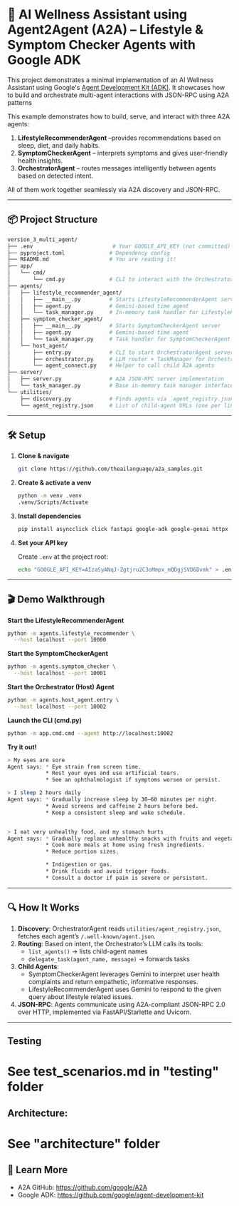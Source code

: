 # 🤖 AI Wellness Assistant using Agent2Agent (A2A) – Lifestyle & Symptom Checker Agents with Google ADK

This project demonstrates a minimal implementation of an AI Wellness Assistant using Google's [Agent Development Kit (ADK)](https://github.com/google/agent-development-kit). It showcases how to build and orchestrate multi-agent interactions with JSON-RPC using A2A patterns

This example demonstrates how to build, serve, and interact with three A2A agents:
1. **LifestyleRecommenderAgent** –provides recommendations based on sleep, diet, and daily habits.
2. **SymptomCheckerAgent** – interprets symptoms and gives user-friendly health insights.
3. **OrchestratorAgent** –  routes messages intelligently between agents based on detected intent.

All of them work together seamlessly via A2A discovery and JSON-RPC.

---

## 📦 Project Structure

```bash
version_3_multi_agent/
├── .env                         # Your GOOGLE_API_KEY (not committed)
├── pyproject.toml              # Dependency config
├── README.md                   # You are reading it!
├── app/
│   └── cmd/
│       └── cmd.py              # CLI to interact with the OrchestratorAgent
├── agents/
│   ├── lifestyle_recommender_agent/
│   │   ├── __main__.py         # Starts LifestyleRecommenderAgent server
│   │   ├── agent.py            # Gemini-based time agent
│   │   └── task_manager.py     # In-memory task handler for LifestyleRecommenderAgent
│   ├── symptom_checker_agent/
│   │   ├── __main__.py         # Starts SymptomCheckerAgent server
│   │   ├── agent.py            # Gemini-based time agent
│   │   └── task_manager.py     # Task handler for SymptomCheckerAgent
│   └── host_agent/
│       ├── entry.py            # CLI to start OrchestratorAgent server
│       ├── orchestrator.py     # LLM router + TaskManager for OrchestratorAgent
│       └── agent_connect.py    # Helper to call child A2A agents
├── server/
│   ├── server.py               # A2A JSON-RPC server implementation
│   └── task_manager.py         # Base in-memory task manager interface
└── utilities/
    ├── discovery.py            # Finds agents via `agent_registry.json`
    └── agent_registry.json     # List of child-agent URLs (one per line)
```

---

## 🛠️ Setup

1. **Clone & navigate**

    ```bash
    git clone https://github.com/theailanguage/a2a_samples.git
    ```

2. **Create & activate a venv**

    ```bash
    python -m venv .venv
    .venv/Scripts/Activate
    ```

3. **Install dependencies**

    ```bash
    pip install asyncclick click fastapi google-adk google-genai httpx httpx-sse pydantic python-dotenv starlette uvicorn    
    ```

4. **Set your API key**

    Create `.env` at the project root:
    ```bash
    echo "GOOGLE_API_KEY=AIzaSyANqJ-Zgtjru2C3oMmpx_mQDgjSVD6Dvmk" > .env
    ```

---

## 🎬 Demo Walkthrough

**Start the LifestyleRecommenderAgent**
```bash
python -m agents.lifestyle_recommender \
  --host localhost --port 10000
```

**Start the SymptomCheckerAgent**
```bash
python -m agents.symptom_checker \
  --host localhost --port 10001
```

**Start the Orchestrator (Host) Agent**
```bash
python -m agents.host_agent.entry \
  --host localhost --port 10002
```

**Launch the CLI (cmd.py)**
```bash
python -m app.cmd.cmd --agent http://localhost:10002
```

**Try it out!**
```bash
> My eyes are sore
Agent says: * Eye strain from screen time.
            * Rest your eyes and use artificial tears.
            * See an ophthalmologist if symptoms worsen or persist.   

> I sleep 2 hours daily
Agent says: * Gradually increase sleep by 30–60 minutes per night.        
            * Avoid screens and caffeine 2 hours before bed.
            * Keep a consistent sleep and wake schedule.


> I eat very unhealthy food, and my stomach hurts
Agent says: * Gradually replace unhealthy snacks with fruits and vegetables.
            * Cook more meals at home using fresh ingredients.
            * Reduce portion sizes.

            * Indigestion or gas.
            * Drink fluids and avoid trigger foods.
            * Consult a doctor if pain is severe or persistent.
```

---

## 🔍 How It Works

1. **Discovery**: OrchestratorAgent reads `utilities/agent_registry.json`, fetches each agent’s `/​.well-known/agent.json`.
2. **Routing**: Based on intent, the Orchestrator’s LLM calls its tools:
   - `list_agents()` → lists child-agent names
   - `delegate_task(agent_name, message)` → forwards tasks
3. **Child Agents**:
   - SymptomCheckerAgent leverages Gemini to interpret user health complaints and return empathetic, informative responses.
   - LifestyleRecommenderAgent uses Gemini to respond to the given query about lifestyle related issues.
4. **JSON-RPC**: Agents communicate using A2A-compliant JSON-RPC 2.0 over HTTP, implemented via FastAPI/Starlette and Uvicorn.

---
## Testing
# See test_scenarios.md in "testing" folder
## Architecture:
# See "architecture" folder

## 📖 Learn More

- A2A GitHub: https://github.com/google/A2A  
- Google ADK: https://github.com/google/agent-development-kit


